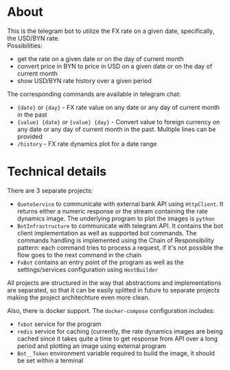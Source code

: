 # About

This is the telegram bot to utilize the FX rate on a given date, specifically, the USD/BYN rate.  
Possibilities:
- get the rate on a given date or on the day of current month
- convert price in BYN to price in USD on a given date or on the day of current month
- show USD/BYN rate history over a given period

The corresponding commands are available in telegram chat:
- ﻿`{date}` or `{day}` - FX rate value on any date or any day of current month in the past
- `{value} {date}` or `{value} {day}` - Convert value to foreign currency on any date or any day of current month in the past. Multiple lines can be provided
- `/history` - FX rate dynamics plot for a date range

# Technical details

There are 3 separate projects:
- `QuoteService` to communicate with external bank API using `HttpClient`. It returns either a numeric response or the stream containing the rate dynamics image. The underlying program to plot the images is `python`
- `BotInfrastructure` to communicate with telegram API. It contains the bot client implementation as well as supported bot commands. The commands handling is implemented using the Chain of Responsibility pattern: each command tries to process a request, if it's not possible the flow goes to the next command in the chain
- `FxBot` contains an entry point of the program as well as the settings/services configuration using `HostBuilder`

All projects are structured in the way that abstractions and implementations are separated, so that it can be easily splitted in future to separate projects making the project architechture even more clean.

Also, there is docker support. The `docker-compose` configuration includes:
- `fxbot` service for the program
- `redis` service for caching (currently, the rate dynamics images are being cached since it takes quite a time to get response from API over a long period and plotting an image using external program
- `Bot__Token` environment variable required to build the image, it should be set within a terminal
